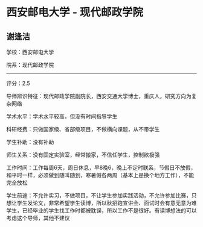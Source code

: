 # 西安邮电大学 - 现代邮政学院

## 谢逢洁

学校：西安邮电大学

院系：现代邮政学院

* * *

评分：2.5

导师辨识特征：现代邮政学院副院长，西安交通大学博士，重庆人，研究方向为复杂网络

学术水平：学术水平较高，但没有时间指导学生

科研经费：只做国家级、省部级项目，不做横向课题，从不带学生

学生补助：没有补助

师生关系：没有固定实验室，经常搬家，不信任学生，控制欲极强

工作时间：工作每周6天，周日休息，早8晚6，晚上不定时联系，节假日不放假，和平时一样，必须做到随叫随到，寒暑假各两周（基本上是换个地方工作），不能完全放松

学生前途：不允许实习，不做项目，不让学生参加实践活动，不允许参加比赛，只想让学生发论文，非常希望学生读博，所以秋招跑宣讲会、面试时会有意无意为难学生，已经毕业的学生找工作时都被耽误，所以工作不是很好。有读博想法的可以考虑这个导师，其他不建议